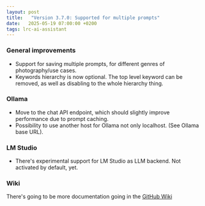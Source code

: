 ```yaml
---
layout: post
title:   "Version 3.7.0: Supported for multiple prompts"
date:   2025-05-19 07:00:00 +0200
tags: lrc-ai-assistant
---
```

### General improvements
* Support for saving multiple prompts, for different genres of photography/use cases.
* Keywords hierarchy is now optional. The top level keyword can be removed, as well as disabling to the whole hierarchy thing.

### Ollama
* Move to the chat API endpoint, which should slightly improve performance due to prompt caching.
* Possibility to use another host for Ollama not only localhost. (See Ollama base URL).

### LM Studio
* There's experimental support for LM Studio as LLM backend. Not activated by default, yet.

### Wiki
There's going to be more documentation going in the [GitHub Wiki](https://github.com/bmachek/lrc-ai-assistant/wiki)

